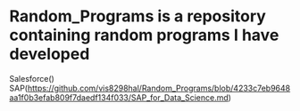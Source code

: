 # Random_Programs is a repository containing random programs I have developed

Salesforce()  
SAP(https://github.com/vis8298hal/Random_Programs/blob/4233c7eb9648aa1f0b3efab809f7daedf134f033/SAP_for_Data_Science.md)
